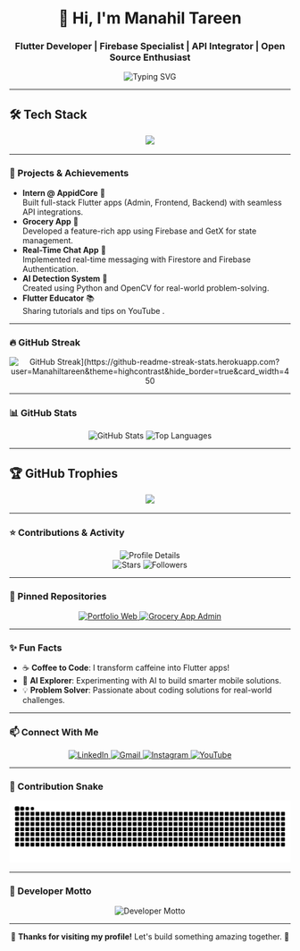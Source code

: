 <div align="center">
  <h1>👋 Hi, I'm Manahil Tareen</h1>
  <h3>Flutter Developer | Firebase Specialist | API Integrator | Open Source Enthusiast</h3>

  <p>
    <img src="https://readme-typing-svg.demolab.com?font=JetBrains+Mono&size=20&duration=3000&pause=1000&center=true&vCenter=true&width=500&lines=BS+CS+Student+%F0%9F%8E%93;Building+Mobile+Apps+with+Flutter+%F0%9F%93%B1;Mastering+Firebase+%26+REST+APIs;Exploring+AI+%26+Python+for+Innovation" alt="Typing SVG" />
  </p>
</div>

---
## 🛠️ Tech Stack
<p align="center">
  <img src="https://skillicons.dev/icons?i=dart,flutter,firebase,sqlite,python,cpp,git,github,postman" />
</p>


---

### 🌟 Projects & Achievements
- **Intern @ AppidCore** 🚀  
  Built full-stack Flutter apps (Admin, Frontend, Backend) with seamless API integrations.
- **Grocery App** 🛒  
  Developed a feature-rich app using Firebase and GetX for state management.
- **Real-Time Chat App** 💬  
  Implemented real-time messaging with Firestore and Firebase Authentication.
- **AI Detection System** 🤖  
  Created using Python and OpenCV for real-world problem-solving.
- **Flutter Educator** 📚  
  Sharing tutorials and tips on YouTube [](https://www.youtube.com/@codewithmanahil).

---

### 🔥 GitHub Streak
<div align="center">
  <img src="https://streak-stats.demolab.com?user=Manahiltareen&theme=highcontrast&hide_border=true&card_width=450" alt="GitHub Streak](https://github-readme-streak-stats.herokuapp.com?user=Manahiltareen&theme=highcontrast&hide_border=true&card_width=450" />
</div>

---

### 📊 GitHub Stats
<div align="center">
  <img src="https://github-readme-stats.vercel.app/api?username=ManahilTareen&show_icons=true&theme=dracula&hide_border=true&count_private=true&cache_seconds=1800" height="180" alt="GitHub Stats" />
  <img src="https://github-readme-stats.vercel.app/api/top-langs/?username=Manahiltareen&layout=compact&theme=dracula&hide_border=true" height="180" alt="Top Languages" />
</div>

---

## 🏆 GitHub Trophies
<p align="center">
  <img src="https://github-readme-streak-stats.herokuapp.com?user=Manahiltareen&theme=highcontrast&hide_border=true&card_width=450" />
</p>

---

### ⭐ Contributions & Activity
<div align="center">
  <img src="https://github-profile-summary-cards.vercel.app/api/cards/profile-details?username=Manahiltareen&theme=dracula" alt="Profile Details" />
  <br/>
  <img src="https://img.shields.io/github/stars/Manahiltareen?affiliations=OWNER&style=flat-square&logo=github&color=FFD700" alt="Stars" />
  <img src="https://img.shields.io/github/followers/Manahiltareen?style=flat-square&logo=github&color=1E90FF" alt="Followers" />
<!--   <img src="https://img.shields.io/github/commit-activity/y/Manahiltareen?style=flat-square&logo=github&color=32CD32" alt="Commit Activity" /> -->
</div>

---

### 🚀 Pinned Repositories
<div align="center">
  <a href="https://github.com/Manahiltareen/portfolio_web">
    <img src="https://github-readme-stats.vercel.app/api/pin/?username=Manahiltareen&repo=portfolio_web&theme=dracula&hide_border=true" alt="Portfolio Web" />
  </a>
  <a href="https://github.com/Manahiltareen/Grocery-App-Admin-Side">
    <img src="https://github-readme-stats.vercel.app/api/pin/?username=Manahiltareen&repo=Grocery-App-Admin-Side&theme=dracula&hide_border=true" alt="Grocery App Admin" />
  </a>
</div>

---

### ✨ Fun Facts
- ☕ **Coffee to Code**: I transform caffeine into Flutter apps!  
- 🤖 **AI Explorer**: Experimenting with AI to build smarter mobile solutions.  
- 💡 **Problem Solver**: Passionate about coding solutions for real-world challenges.

---

### 📫 Connect With Me
<div align="center">
  <a href="https://www.linkedin.com/in/manahil-tareen-3b8870308">
    <img src="https://img.shields.io/badge/LinkedIn-0A66C2?style=flat-square&logo=linkedin&logoColor=white" alt="LinkedIn" />
  </a>
  <a href="mailto:manahiltareen44@example.com">
    <img src="https://img.shields.io/badge/Gmail-D14836?style=flat-square&logo=gmail&logoColor=white" alt="Gmail" />
  </a>
  <a href="https://www.instagram.com/codewithmanahil">
    <img src="https://img.shields.io/badge/Instagram-E4405F?style=flat-square&logo=instagram&logoColor=white" alt="Instagram" />
  </a>
  <a href="https://www.youtube.com/@codewithmanahil">
    <img src="https://img.shields.io/badge/YouTube-FF0000?style=flat-square&logo=youtube&logoColor=white" alt="YouTube" />
  </a>
</div>

---

### 🐍 Contribution Snake
<div align="center">
  <img src="https://raw.githubusercontent.com/Manahiltareen/Manahiltareen/output/github-contribution-grid-snake.svg" alt="Contribution Snake" />
</div>

---

### 💬 Developer Motto
<div align="center">
  <img src="https://readme-typing-svg.demolab.com?font=JetBrains+Mono&size=18&duration=4000&pause=1000&center=true&vCenter=true&width=600&lines=Code+with+Passion.;Create+with+Purpose.;Conquer+with+Innovation." alt="Developer Motto" />
</div>

---

<div align="center">
  <p>🌟 <b>Thanks for visiting my profile!</b> Let's build something amazing together. 🚀</p>
</div>
